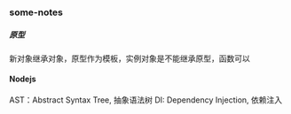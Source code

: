 ### some-notes

##### 原型
新对象继承对象，原型作为模板，实例对象是不能继承原型，函数可以


#### Nodejs

AST：Abstract Syntax Tree, 抽象语法树
DI: Dependency Injection, 依赖注入


